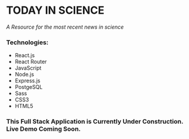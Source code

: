 # TODAY IN SCIENCE

*A Resource for the most recent news in science*

### Technologies:

- React.js
- React Router
- JavaScript
- Node.js
- Express.js
- PostgeSQL
- Sass
- CSS3
- HTML5

### This Full Stack Application is Currently Under Construction. Live Demo Coming Soon.

